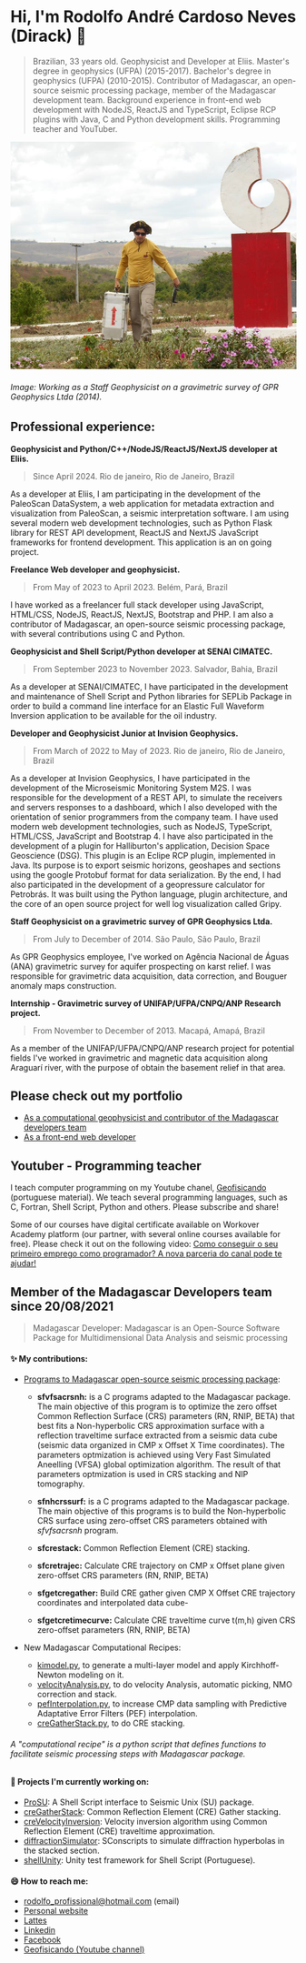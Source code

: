 
# Hi, I'm Rodolfo André Cardoso Neves (Dirack) 👋

> Brazilian, 33 years old. Geophysicist and Developer at Eliis.
> Master's degree in geophysics (UFPA) (2015-2017).
> Bachelor's degree in geophysics (UFPA) (2010-2015). Contributor of Madagascar, an open-source
> seismic processing package, member of the Madagascar development team. Background
> experience in front-end web development with NodeJS, ReactJS and TypeScript, Eclipse RCP plugins with Java, C
> and Python development skills. Programming teacher and YouTuber.

<img alt="Gravimetric survey" src="https://github.com/Dirack/dirack/blob/master/capa.jpg" height=400 width=700>

###### Image: Working as a Staff Geophysicist on a gravimetric survey of GPR Geophysics Ltda (2014).


## Professional experience:


**Geophysicist and Python/C++/NodeJS/ReactJS/NextJS developer at Eliis.**
> Since April 2024. Rio de janeiro, Rio de Janeiro, Brazil

As a developer at Eliis, I am participating in the development of the PaleoScan DataSystem,
a web application for metadata extraction and visualization from PaleoScan, a seismic interpretation software.
I am using several modern web development technologies, such as Python Flask library for REST API development,
ReactJS and NextJS JavaScript frameworks for frontend development. This application is an on going project.

**Freelance Web developer and geophysicist.**
> From May of 2023 to April 2023. Belém, Pará, Brazil

I have worked as a freelancer full stack developer using JavaScript, HTML/CSS, NodeJS, ReactJS, NextJS, Bootstrap and PHP. 
I am also a contributor of Madagascar, an open-source seismic processing package, with several contributions using C and Python.

**Geophysicist and Shell Script/Python developer at SENAI CIMATEC.**
> From September 2023 to November 2023. Salvador, Bahia, Brazil

As a developer at SENAI/CIMATEC, I have participated in the development and maintenance of Shell Script and Python libraries
for SEPLib Package in order to build a command line interface for an Elastic Full Waveform Inversion
application to be available for the oil industry.

**Developer and Geophysicist Junior at Invision Geophysics.**
> From March of 2022 to May of 2023. Rio de janeiro, Rio de Janeiro, Brazil

As a developer at Invision Geophysics, I have participated in the development of the Microseismic
Monitoring System M2S. I was responsible for the development of a REST API, to simulate the receivers
and servers responses to a dashboard, which I also developed with the orientation of senior
programmers from the company team. I have used modern web development technologies, such as
NodeJS, TypeScript, HTML/CSS, JavaScript and Bootstrap 4. I have also participated in the development
of a plugin for Halliburton's application, Decision Space Geoscience (DSG). This plugin is an Eclipe RCP
plugin, implemented in Java. Its purpose is to export seismic horizons, geoshapes and sections using the
google Protobuf format for data serialization. By the end, I had also participated in the development of a
geopressure calculator for Petrobrás. It was built using the Python language, plugin architecture, and the
core of an open source project for well log visualization called Gripy.

**Staff Geophysicist on a gravimetric survey of GPR Geophysics Ltda.**
> From July to December of 2014. São Paulo, São Paulo, Brazil

As GPR Geophysics employee, I've worked on Agência Nacional de Águas (ANA) gravimetric survey for aquifer prospecting on karst relief.
I was responsible for gravimetric data acquisition, data correction, and Bouguer anomaly maps construction.

**Internship - Gravimetric survey of UNIFAP/UFPA/CNPQ/ANP Research project.**
> From November to December of 2013. Macapá, Amapá, Brazil

As a member of the UNIFAP/UFPA/CNPQ/ANP research project for potential fields I've worked
in gravimetric and magnetic data acquisition along Araguarí river, with the purpose of obtain the basement relief in that area.

## Please check out my portfolio

 - [As a computational geophysicist and contributor of the Madagascar developers team](https://www.linkedin.com/pulse/my-portfolio-contributor-madagascar-developers-team-cardoso-neves/?trackingId=9XhrKVBTQq%2BlJmwMgEd%2FxA%3D%3D)
 - [As a front-end web developer](https://github.com/Dirack-web-development)

## Youtuber - Programming teacher

I teach computer programming on my Youtube chanel, [Geofisicando](https://www.youtube.com/channel/UCi5XD5PCQtPrIRD0H_GJvag) (portuguese material). We teach
several programming languages, such as C, Fortran, Shell Script, Python and others. Please subscribe and share!

Some of our courses have digital certificate available on Workover Academy platform (our partner, with several online courses available for free). Please check it out on the following video: [Como conseguir o seu primeiro emprego como programador? A nova parceria do canal pode te ajudar!](https://www.youtube.com/watch?v=5neZRO3yvDI)

##  Member of the Madagascar Developers team since 20/08/2021
> Madagascar Developer: Madagascar is an Open-Source Software Package for Multidimensional Data Analysis and seismic processing

#### ✨ My contributions:

  - [Programs to Madagascar open-source seismic processing package](https://github.com/ahay/src/tree/master/user/dirack):
    - **sfvfsacrsnh:** is a C programs adapted to the Madagascar package. The main objective of this program is to optimize the zero offset Common Reflection Surface (CRS) parameters (RN, RNIP, BETA) that best fits a Non-hyperbolic CRS approximation surface with a reflection traveltime surface extracted from a seismic data cube
(seismic data organized in CMP x Offset X Time coordinates). The parameters optmization is achieved using Very Fast Simulated Aneelling (VFSA) global optimization algorithm. The result of that parameters optmization is used in CRS stacking and NIP tomography.

    - **sfnhcrssurf:** is a C programs adapted to the Madagascar package. The main objective of this programs is to build the Non-hyperbolic CRS surface using zero-offset CRS parameters obtained with _sfvfsacrsnh_ program.
    
    - **sfcrestack:** Common Reflection Element (CRE) stacking.
    - **sfcretrajec:** Calculate CRE trajectory on CMP x Offset plane given zero-offset CRS parameters (RN, RNIP, BETA)
    - **sfgetcregather:** Build CRE gather given CMP X Offset CRE trajectory coordinates and interpolated data cube- 
    - **sfgetcretimecurve:** Calculate CRE traveltime curve t(m,h) given CRS zero-offset parameters (RN, RNIP, BETA)

- New Madagascar Computational Recipes:
    - [kimodel.py](https://github.com/ahay/src/blob/master/book/Recipes/kimodel.py), 
    to generate a multi-layer model and apply Kirchhoff-Newton modeling on it.
    - [velocityAnalysis.py](https://github.com/ahay/src/blob/master/book/Recipes/velocityAnalysis.py),
    to do velocity Analysis, automatic picking, NMO correction and stack.
    - [pefInterpolation.py](https://github.com/ahay/src/blob/master/book/Recipes/pefInterpolation.py),
    to increase CMP data sampling with Predictive Adaptative Error Filters (PEF) interpolation.
    - [creGatherStack.py](https://github.com/ahay/src/blob/master/book/Recipes/creGatherStack.py),
    to do CRE stacking.

###### A "computational recipe" is a python script that defines functions to facilitate seismic processing steps with Madagascar package.

#### 🔭 Projects I'm currently working on:

- [ProSU](https://github.com/gpgeof/proSU): A Shell Script interface to Seismic Unix (SU) package.
- [creGatherStack](https://github.com/Dirack/creGatherStack): Common Reflection Element (CRE) Gather stacking.
- [creVelocityInversion](https://github.com/Dirack/creVelocityInversion): Velocity inversion algorithm using Common Reflection Element (CRE) traveltime approximation.
- [diffractionSimulator](https://github.com/Dirack/diffractionSimulator): SConscripts to simulate diffraction hyperbolas in the stacked section.
- [shellUnity](https://github.com/Dirack/shellUnity): Unity test framework for Shell Script (Portuguese).

#### 😄 How to reach me:

- rodolfo_profissional@hotmail.com (email)
- [Personal website](https://dirack.github.io)
- [Lattes](http://lattes.cnpq.br/1612438665756011)
- [Linkedin](https://www.linkedin.com/in/rodolfodirack/)
- [Facebook](https://www.facebook.com/rodolfo.neves.925)
- [Geofisicando (Youtube channel)](https://www.youtube.com/channel/UCi5XD5PCQtPrIRD0H_GJvag)

